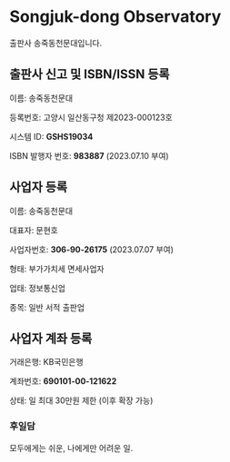 # Songjuk-dong Observatory

출판사 송죽동천문대입니다.

## 출판사 신고 및 ISBN/ISSN 등록

이름: 송죽동천문대

등록번호: 고양시 일산동구청 제2023-000123호

시스템 ID: **GSHS19034**

ISBN 발행자 번호: **983887** (2023.07.10 부여)

## 사업자 등록

이름: 송죽동천문대

대표자: 문현호

사업자번호: **306-90-26175** (2023.07.07 부여)

형태: 부가가치세 면세사업자

업태: 정보통신업

종목: 일반 서적 출판업

## 사업자 계좌 등록

거래은행: KB국민은행

계좌번호: **690101-00-121622**

상태: 일 최대 30만원 제한 (이후 확장 가능)

### 후일담

모두에게는 쉬운, 나에게만 어려운 일.
